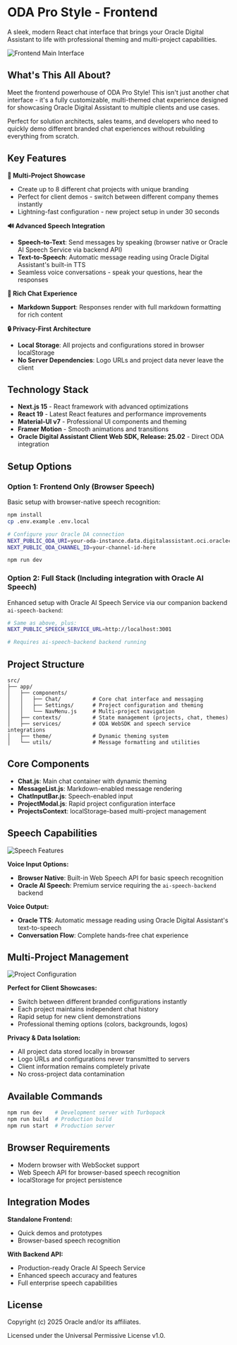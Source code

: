 # ODA Pro Style - Frontend

A sleek, modern React chat interface that brings your Oracle Digital Assistant to life with professional theming and multi-project capabilities.

![Frontend Main Interface](public/docs/images/frontend-main-interface.png)

## What's This All About?

Meet the frontend powerhouse of ODA Pro Style! This isn't just another chat interface - it's a fully customizable, multi-themed chat experience designed for showcasing Oracle Digital Assistant to multiple clients and use cases.

Perfect for solution architects, sales teams, and developers who need to quickly demo different branded chat experiences without rebuilding everything from scratch.

## Key Features

**🎨 Multi-Project Showcase**

- Create up to 8 different chat projects with unique branding
- Perfect for client demos - switch between different company themes instantly
- Lightning-fast configuration - new project setup in under 30 seconds

**🔊 Advanced Speech Integration**

- **Speech-to-Text**: Send messages by speaking (browser native or Oracle AI Speech Service via backend API)
- **Text-to-Speech**: Automatic message reading using Oracle Digital Assistant's built-in TTS
- Seamless voice conversations - speak your questions, hear the responses

**💬 Rich Chat Experience**

- **Markdown Support**: Responses render with full markdown formatting for rich content

**🔒 Privacy-First Architecture**

- **Local Storage**: All projects and configurations stored in browser localStorage
- **No Server Dependencies**: Logo URLs and project data never leave the client

## Technology Stack

- **Next.js 15** - React framework with advanced optimizations
- **React 19** - Latest React features and performance improvements
- **Material-UI v7** - Professional UI components and theming
- **Framer Motion** - Smooth animations and transitions
- **Oracle Digital Assistant Client Web SDK, Release: 25.02** - Direct ODA integration

## Setup Options

### Option 1: Frontend Only (Browser Speech)

Basic setup with browser-native speech recognition:

```bash
npm install
cp .env.example .env.local

# Configure your Oracle DA connection
NEXT_PUBLIC_ODA_URI=your-oda-instance.data.digitalassistant.oci.oraclecloud.com
NEXT_PUBLIC_ODA_CHANNEL_ID=your-channel-id-here

npm run dev
```

### Option 2: Full Stack (Including integration with Oracle AI Speech)

Enhanced setup with Oracle AI Speech Service via our companion backend `ai-speech-backend`:

```bash
# Same as above, plus:
NEXT_PUBLIC_SPEECH_SERVICE_URL=http://localhost:3001

# Requires ai-speech-backend backend running
```

## Project Structure

```
src/
├── app/
│   ├── components/
│   │   ├── Chat/          # Core chat interface and messaging
│   │   ├── Settings/      # Project configuration and theming
│   │   └── NavMenu.js     # Multi-project navigation
│   ├── contexts/          # State management (projects, chat, themes)
│   ├── services/          # ODA WebSDK and speech service integrations
│   ├── theme/             # Dynamic theming system
│   └── utils/             # Message formatting and utilities
```

## Core Components

- **Chat.js**: Main chat container with dynamic theming
- **MessageList.js**: Markdown-enabled message rendering
- **ChatInputBar.js**: Speech-enabled input
- **ProjectModal.js**: Rapid project configuration interface
- **ProjectsContext**: localStorage-based multi-project management

## Speech Capabilities

![Speech Features](public/docs/images/speech-features.png)

**Voice Input Options:**

- **Browser Native**: Built-in Web Speech API for basic speech recognition
- **Oracle AI Speech**: Premium service requiring the `ai-speech-backend` backend

**Voice Output:**

- **Oracle TTS**: Automatic message reading using Oracle Digital Assistant's text-to-speech
- **Conversation Flow**: Complete hands-free chat experience

## Multi-Project Management

![Project Configuration](public/docs/images/project-configuration.png)

**Perfect for Client Showcases:**

- Switch between different branded configurations instantly
- Each project maintains independent chat history
- Rapid setup for new client demonstrations
- Professional theming options (colors, backgrounds, logos)

**Privacy & Data Isolation:**

- All project data stored locally in browser
- Logo URLs and configurations never transmitted to servers
- Client information remains completely private
- No cross-project data contamination

## Available Commands

```bash
npm run dev    # Development server with Turbopack
npm run build  # Production build
npm run start  # Production server
```

## Browser Requirements

- Modern browser with WebSocket support
- Web Speech API for browser-based speech recognition
- localStorage for project persistence

## Integration Modes

**Standalone Frontend:**

- Quick demos and prototypes
- Browser-based speech recognition

**With Backend API:**

- Production-ready Oracle AI Speech Service
- Enhanced speech accuracy and features
- Full enterprise speech capabilities

## License

Copyright (c) 2025 Oracle and/or its affiliates.

Licensed under the Universal Permissive License v1.0.

